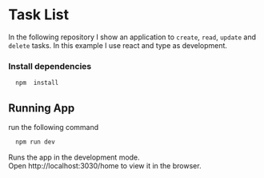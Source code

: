 
# Task List

In the following repository I show an application to `create`, `read`, `update` and `delete` tasks. In this example I use react and type as development.
 ### Install dependencies


```bash
  npm  install
```



## Running App

run the following command

```bash
  npm run dev
```


Runs the app in the development mode.\
Open http://localhost:3030/home to view it in the browser.
